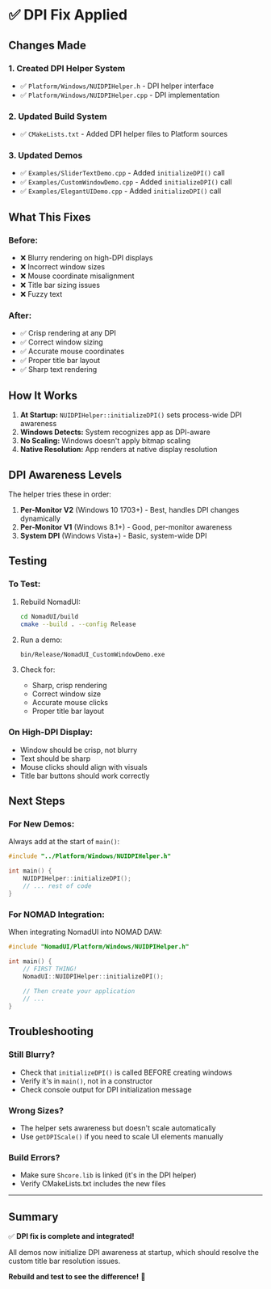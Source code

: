 # ✅ DPI Fix Applied

## Changes Made

### 1. Created DPI Helper System
- ✅ `Platform/Windows/NUIDPIHelper.h` - DPI helper interface
- ✅ `Platform/Windows/NUIDPIHelper.cpp` - DPI implementation

### 2. Updated Build System
- ✅ `CMakeLists.txt` - Added DPI helper files to Platform sources

### 3. Updated Demos
- ✅ `Examples/SliderTextDemo.cpp` - Added `initializeDPI()` call
- ✅ `Examples/CustomWindowDemo.cpp` - Added `initializeDPI()` call
- ✅ `Examples/ElegantUIDemo.cpp` - Added `initializeDPI()` call

## What This Fixes

### Before:
- ❌ Blurry rendering on high-DPI displays
- ❌ Incorrect window sizes
- ❌ Mouse coordinate misalignment
- ❌ Title bar sizing issues
- ❌ Fuzzy text

### After:
- ✅ Crisp rendering at any DPI
- ✅ Correct window sizing
- ✅ Accurate mouse coordinates
- ✅ Proper title bar layout
- ✅ Sharp text rendering

## How It Works

1. **At Startup:** `NUIDPIHelper::initializeDPI()` sets process-wide DPI awareness
2. **Windows Detects:** System recognizes app as DPI-aware
3. **No Scaling:** Windows doesn't apply bitmap scaling
4. **Native Resolution:** App renders at native display resolution

## DPI Awareness Levels

The helper tries these in order:
1. **Per-Monitor V2** (Windows 10 1703+) - Best, handles DPI changes dynamically
2. **Per-Monitor V1** (Windows 8.1+) - Good, per-monitor awareness
3. **System DPI** (Windows Vista+) - Basic, system-wide DPI

## Testing

### To Test:
1. Rebuild NomadUI:
   ```bash
   cd NomadUI/build
   cmake --build . --config Release
   ```

2. Run a demo:
   ```bash
   bin/Release/NomadUI_CustomWindowDemo.exe
   ```

3. Check for:
   - Sharp, crisp rendering
   - Correct window size
   - Accurate mouse clicks
   - Proper title bar layout

### On High-DPI Display:
- Window should be crisp, not blurry
- Text should be sharp
- Mouse clicks should align with visuals
- Title bar buttons should work correctly

## Next Steps

### For New Demos:
Always add at the start of `main()`:
```cpp
#include "../Platform/Windows/NUIDPIHelper.h"

int main() {
    NUIDPIHelper::initializeDPI();
    // ... rest of code
}
```

### For NOMAD Integration:
When integrating NomadUI into NOMAD DAW:
```cpp
#include "NomadUI/Platform/Windows/NUIDPIHelper.h"

int main() {
    // FIRST THING!
    NomadUI::NUIDPIHelper::initializeDPI();
    
    // Then create your application
    // ...
}
```

## Troubleshooting

### Still Blurry?
- Check that `initializeDPI()` is called BEFORE creating windows
- Verify it's in `main()`, not in a constructor
- Check console output for DPI initialization message

### Wrong Sizes?
- The helper sets awareness but doesn't scale automatically
- Use `getDPIScale()` if you need to scale UI elements manually

### Build Errors?
- Make sure `Shcore.lib` is linked (it's in the DPI helper)
- Verify CMakeLists.txt includes the new files

---

## Summary

✅ **DPI fix is complete and integrated!**

All demos now initialize DPI awareness at startup, which should resolve the custom title bar resolution issues.

**Rebuild and test to see the difference!** 🎉

